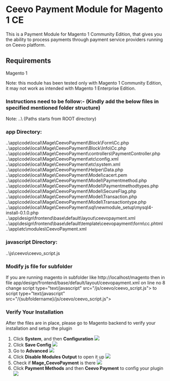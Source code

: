 # Ceevo Payment Module for Magento 1 CE

This is a Payment Module for Magento 1 Community Edition, that gives you the ability to process payments through payment service providers running on Ceevo platform.

## Requirements

Magento 1

Note: this module has been tested only with Magento 1 Community Edition, it may not work as intended with Magento 1 Enterprise Edition. 

### Instructions need to be follow:- (Kindly add the below files in specified mentioned folder structure)

Note: ..\ (Paths starts from ROOT directory)

### app Directory:
..\app\code\local\Mage\CeevoPayment\Block\Form\Cc.php  
..\app\code\local\Mage\CeevoPayment\Block\Info\Cc.php   
..\app\code\local\Mage\CeevoPayment\controllers\PaymentController.php  
..\app\code\local\Mage\CeevoPayment\etc\config.xml  
..\app\code\local\Mage\CeevoPayment\etc\system.xml  
..\app\code\local\Mage\CeevoPayment\Helper\Data.php  
..\app\code\local\Mage\CeevoPayment\Model\cacert.pem  
..\app\code\local\Mage\CeevoPayment\Model\Paymentmethod.php   
..\app\code\local\Mage\CeevoPayment\Model\Paymentmethodtypes.php   
..\app\code\local\Mage\CeevoPayment\Model\SecureFlag.php   
..\app\code\local\Mage\CeevoPayment\Model\Transaction.php   
..\app\code\local\Mage\CeevoPayment\Model\Transactiontype.php   
..\app\code\local\Mage\CeevoPayment\sql\newmodule_setup\mysql4-install-0.1.0.php   
..\app\design\frontend\base\default\layout\ceevopayment.xml   
..\app\design\frontend\base\default\template\ceevopayment\form\cc.phtml   
..\app\etc\modules\CeevoPayment.xml   

### javascript Directory:
..\js\ceevo\ceevo_script.js  


### Modify js file for subfolder
If you are running magento in subfolder like http://localhost/magento then in  file app/design/frontend/base/default/layout/ceevopayment.xml  on line no 8 change script type="text/javascript" src="/js/ceevo/ceevo_script.js"></script> to script type="text/javascript" src="/{subfoldername}/js/ceevo/ceevo_script.js"></script>


### Verify Your Installation
After the files are in place, please go to Magento backend to verify your installation and setup the plugin

1. Click **System**, and then **Configuration**
![](https://raw.githubusercontent.com/goceevo/magento1-plugin/master/readme_images/magento_backend.png)
2. Click **Save Config**
![](https://raw.githubusercontent.com/goceevo/magento1-plugin/master/readme_images/save_config.png)
3. Go to **Advanced** 
![](https://raw.githubusercontent.com/goceevo/magento1-plugin/master/readme_images/Advanced_config.png)
4. Click **Disable Modules Output** to open it up
![](https://raw.githubusercontent.com/goceevo/magento1-plugin/master/readme_images/disable_modules_output.png)
5. Check if **Mage_CeevoPayment** is there
![](https://raw.githubusercontent.com/goceevo/magento1-plugin/master/readme_images/ceevo_module.png)
6. Click **Payment Methods** and then **Ceevo Payment** to config your plugin
![](https://raw.githubusercontent.com/goceevo/magento1-plugin/master/readme_images/ceevo_payment_method.png)
